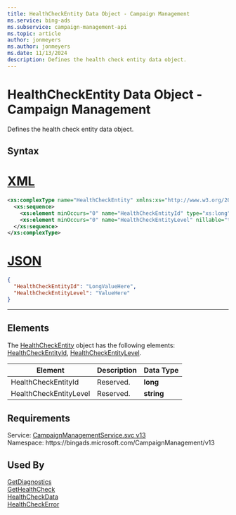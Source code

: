 ```yaml
---
title: HealthCheckEntity Data Object - Campaign Management
ms.service: bing-ads
ms.subservice: campaign-management-api
ms.topic: article
author: jonmeyers
ms.author: jonmeyers
ms.date: 11/13/2024
description: Defines the health check entity data object.
---
```

# HealthCheckEntity Data Object - Campaign Management
Defines the health check entity data object.

## Syntax

# [XML](#tab/xml)

```xml
<xs:complexType name="HealthCheckEntity" xmlns:xs="http://www.w3.org/2001/XMLSchema">
  <xs:sequence>
    <xs:element minOccurs="0" name="HealthCheckEntityId" type="xs:long" />
    <xs:element minOccurs="0" name="HealthCheckEntityLevel" nillable="true" type="xs:string" />
  </xs:sequence>
</xs:complexType>
```

# [JSON](#tab/json)

```json
{
  "HealthCheckEntityId": "LongValueHere",
  "HealthCheckEntityLevel": "ValueHere"
}
```

-----

## <a name="elements"></a>Elements

The [HealthCheckEntity](healthcheckentity.md) object has the following elements: [HealthCheckEntityId](#healthcheckentityid), [HealthCheckEntityLevel](#healthcheckentitylevel).

|Element|Description|Data Type|
|-----------|---------------|-------------|
|<a name="healthcheckentityid"></a>HealthCheckEntityId|Reserved.|**long**|
|<a name="healthcheckentitylevel"></a>HealthCheckEntityLevel|Reserved.|**string**|

## Requirements
Service: [CampaignManagementService.svc v13](https://campaign.api.bingads.microsoft.com/Api/Advertiser/CampaignManagement/v13/CampaignManagementService.svc)  
Namespace: https\://bingads.microsoft.com/CampaignManagement/v13  

## Used By
[GetDiagnostics](getdiagnostics.md)  
[GetHealthCheck](gethealthcheck.md)  
[HealthCheckData](healthcheckdata.md)  
[HealthCheckError](healthcheckerror.md)  
